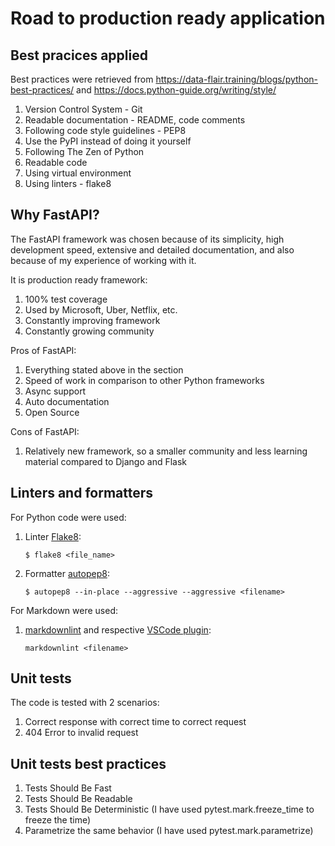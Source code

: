 # Road to production ready application

## Best pracices applied

Best practices were retrieved from
<https://data-flair.training/blogs/python-best-practices/> and
<https://docs.python-guide.org/writing/style/>

1. Version Control System - Git
2. Readable documentation - README, code comments
3. Following code style guidelines - PEP8
4. Use the PyPI instead of doing it yourself
5. Following The Zen of Python
6. Readable code
7. Using virtual environment
8. Using linters - flake8

## Why FastAPI?

The FastAPI framework was chosen because of its simplicity,
high development speed,
extensive and detailed documentation,
and also because of my experience of working with it.

It is production ready framework:

1. 100% test coverage
2. Used by Microsoft, Uber, Netflix, etc.
3. Constantly improving framework
4. Constantly growing community

Pros of FastAPI:

1. Everything stated above in the section
2. Speed of work in comparison to other Python frameworks
3. Async support
4. Auto documentation
5. Open Source

Cons of FastAPI:

1. Relatively new framework,
so a smaller community and less learning material compared to Django and Flask

## Linters and formatters

For Python code were used:

1. Linter [Flake8](https://pypi.org/project/flake8/):

   ``$ flake8 <file_name>``

2. Formatter [autopep8](https://pypi.org/project/autopep8/):

   ``$ autopep8 --in-place --aggressive --aggressive <filename>``

For Markdown were used:

1. [markdownlint](https://github.com/igorshubovych/markdownlint-cli)
and respective [VSCode plugin](https://marketplace.visualstudio.com/items?itemName=DavidAnson.vscode-markdownlint):

   ``markdownlint <filename>``

## Unit tests

The code is tested with 2 scenarios:

1. Correct response with correct time to correct request
2. 404 Error to invalid request

## Unit tests best practices

1. Tests Should Be Fast
2. Tests Should Be Readable
3. Tests Should Be Deterministic
(I have used pytest.mark.freeze_time to freeze the time)
4. Parametrize the same behavior (I have used pytest.mark.parametrize)
